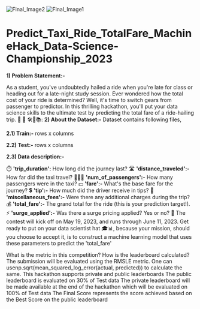 ![Final_Image2](https://github.com/aniiketbarphe/Predict_Taxi_Ride_TotalFare_MachineHack_Data-Science-Championship_2023/assets/84449238/30d0ebff-8e29-4c41-9971-618f02b7a58c)
![Final_Image1](https://github.com/aniiketbarphe/Predict_Taxi_Ride_TotalFare_MachineHack_Data-Science-Championship_2023/assets/84449238/9970562e-4c28-46ef-9fc4-5466de460ebe)
# Predict_Taxi_Ride_TotalFare_MachineHack_Data-Science-Championship_2023

**1) Problem Statement:-**

As a student, you've undoubtedly hailed a ride when you're late for class or heading out for a late-night study session. Ever wondered how the total cost of your ride is determined? Well, it's time to switch gears from passenger to predictor. In this thrilling hackathon, you'll put your data science skills to the ultimate test by predicting the total fare of a ride-hailing trip. 🎯 🚖
 🛠️💼📚:
**2) About the Dataset:-** Dataset contains following files,

**2.1) Train:-**  rows x  columns

**2.2) Test:-**  rows x  columns

**2.3) Data description:-**

⏱️ **'trip_duration':** How long did the journey last?
🛣️ **'distance_traveled':-** How far did the taxi travel?
🧑‍🤝‍🧑 **'num_of_passengers':-** How many passengers were in the taxi?
💵 **'fare':-** What's the base fare for the journey?
💲 **'tip':-** How much did the driver receive in tips?
🎀 **'miscellaneous_fees':-** Were there any additional charges during the trip?
💰 **'total_fare':-** The grand total for the ride (this is your prediction target!).
⚡ **'surge_applied':-** Was there a surge pricing applied? Yes or no?
📣 The contest will kick off on May 19, 2023, and runs through June 11, 2023.
Get ready to put on your data scientist hat 🎓📊, because your mission, should you choose to accept it, is to construct a machine learning model that uses these parameters to predict the 'total_fare'

What is the metric in this competition? How is the leaderboard calculated?
The submission will be evaluated using the RMSLE metric. One can usenp.sqrt(mean_squared_log_error(actual, predicted)) to calculate the same.
This hackathon supports private and public leaderboards
The public leaderboard is evaluated on 30% of Test data
The private leaderboard will be made available at the end of the hackathon which will be evaluated on 100% of Test data
The Final Score represents the score achieved based on the Best Score on the public leaderboard
